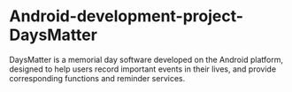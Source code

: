 # Android-development-project-DaysMatter
DaysMatter is a memorial day software developed on the Android platform, designed to help users record important events in their lives, and provide corresponding functions and reminder services.
